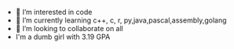 - 👀 I’m interested in code
- 🌱 I’m currently learning c++, c, r, py,java,pascal,assembly,golang
- 💞️ I’m looking to collaborate on all
- I'm a dumb girl with 3.19 GPA
